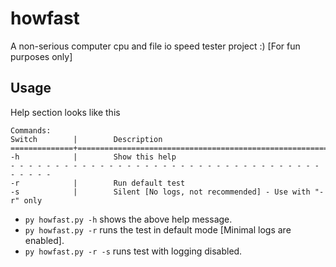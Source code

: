 # howfast
A non-serious computer cpu and file io speed tester project :) [For fun purposes only]

## Usage

Help section looks like this

```
Commands:
Switch        |        Description
==============+=================================================================
-h            |        Show this help
- - - - - - - - - - - - - - - - - - - - - - - - - - - - - - - - - - - - - - - -
-r            |        Run default test
-s            |        Silent [No logs, not recommended] - Use with "-r" only

```

- `py howfast.py -h` shows the above help message.
- `py howfast.py -r` runs the test in default mode [Minimal logs are enabled].
- `py howfast.py -r -s` runs test with logging disabled.
